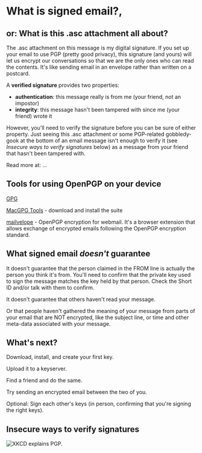 # What is signed email?, 
## or: What is this .asc attachment all about?

The .asc attachment on this message is my digital signature. If you set up your email to use PGP (pretty good privacy), this signature (and yours) will let us encrypt our conversations so that we are the only ones who can read the contents. It's like sending email in an envelope rather than written on a postcard.

A **verified signature** provides two properties:

* **authentication**: this message really is from me (your friend, not an impostor)
* **integrity**: this message hasn't been tampered with since me (your friend) wrote it

However, you'll need to verify the signature before you can be sure of either property. Just seeing this .asc attachment or some PGP-related gobbledy-gook at the bottom of an email message isn't enough to verify it (see *Insecure ways to verify signatures* below) as a message from your friend that hasn't been tampered with. 

Read more at: ...

## Tools for using OpenPGP on your device

[GPG](https://www.gnupg.org/)

[MacGPG Tools](https://gpgtools.org/) - download and install the suite

[mailvelope](https://mailvelope.com/) - OpenPGP encryption for webmail. It's a browser extension that allows exchange of encrypted emails following the OpenPGP encryption standard. 

## What signed email *doesn't* guarantee

It doesn't guarantee that the person claimed in the FROM line is actually the person you think it's from. You'll need to confirm that the private key used to sign the message matches the key held by that person. Check the Short ID and/or talk with them to confirm.

It doesn't guarantee that others haven't read your message.

Or that people haven't gathered the meaning of your message from parts of your email that are NOT encrypted, like the subject line, or time and other meta-data associated with your message.



## What's next?

Download, install, and create your first key. 

Upload it to a keyserver.

Find a friend and do the same.

Try sending an encrypted email between the two of you.

Optional: Sign each other's keys (in person, confirming that you're signing the right keys).

## Insecure ways to verify signatures
![XKCD explains PGP.](http://imgs.xkcd.com/comics/pgp.png)
